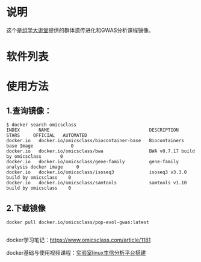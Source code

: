 # 说明
这个是[组学大讲堂](https://www.omicsclass.com/)提供的群体遗传进化和GWAS分析课程镜像。

# 软件列表


# 使用方法

## 1.查询镜像：
```
$ docker search omicsclass
INDEX       NAME                                     DESCRIPTION                           STARS     OFFICIAL   AUTOMATED
docker.io   docker.io/omicsclass/biocontainer-base   Biocontainers base Image              0
docker.io   docker.io/omicsclass/bwa                 BWA v0.7.17 build by omicsclass       0
docker.io   docker.io/omicsclass/gene-family         gene-family analysis docker image     0
docker.io   docker.io/omicsclass/isoseq3             isoseq3 v3.3.0 build by omicsclass    0
docker.io   docker.io/omicsclass/samtools            samtools v1.10 build by omicsclass    0
```
## 2.下载镜像
```
docker pull docker.io/omicsclass/pop-evol-gwas:latest
```
## 

docker学习笔记：https://www.omicsclass.com/article/1181

docker基础与使用视频课程：[实验室linux生信分析平台搭建](https://study.163.com/course/introduction/1209757831.htm?share=1&shareId=1030291076)




